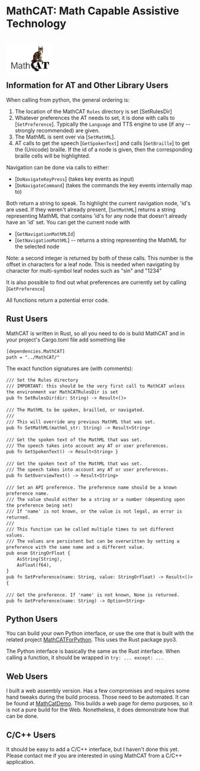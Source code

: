 # MathCAT: Math Capable Assistive Technology
<img src="logo.png" style="position: relative; top: 16px; z-index: -1;">

## Information for AT and Other Library Users

When calling from python, the general ordering is:
1. The location of the MathCAT `Rules` directory is set [SetRulesDir]
1. Whatever preferences the AT needs to set, it is done with calls to [`SetPreference`]. Typically the `Language` and TTS engine to use (if any -- strongly recommended) are given. 
2. The MathML is sent over via [`SetMathML`].
3. AT calls to get the speech [`GetSpokenText`] and calls [`GetBraille`] to get the (Unicode) braille. If the id of a node is given, then the corresponding braille cells will be highlighted.

Navigation can be done via calls to either:
* [`DoNavigateKeyPress`] (takes key events as input)
* [`DoNavigateCommand`] (takes the commands the key events internally map to)

Both return a string to speak.
To highlight the current navigation node, 'id's are used. If they weren't already present,
[`SetMathML`] returns a string representing MathML that contains 'id's for any node that doesn't already
have an 'id' set. You can get the current node with
* [`GetNavigationMathMLId`]
* [`GetNavigationMathML`] -- returns a string representing the MathML for the selected node

Note: a second integer is returned by both of these calls. This number is the offset in characters for a leaf node.
  This is needed when navigating by character for multi-symbol leaf nodes such as "sin" and "1234"

It is also possible to find out what preferences are currently set by calling [`GetPreference`]

All functions return a potential error code.

## Rust Users
MathCAT is written in Rust, so all you need to do is build MathCAT and in your project's Cargo.toml file add something like
```
[dependencies.MathCAT]
path = "../MathCAT/"
```

The exact function signatures are (with comments):
```
/// Set the Rules directory
/// IMPORTANT: this should be the very first call to MathCAT unless the environment var MathCATRulesDir is set
pub fn SetRulesDir(dir: String) -> Result<()>

/// The MathML to be spoken, brailled, or navigated.
///
/// This will override any previous MathML that was set.
pub fn SetMathML(mathml_str: String) -> Result<String> 

/// Get the spoken text of the MathML that was set.
/// The speech takes into account any AT or user preferences.
pub fn GetSpokenText() -> Result<String> }

/// Get the spoken text of the MathML that was set.
/// The speech takes into account any AT or user preferences.
pub fn GetOverviewText() -> Result<String> 

/// Set an API preference. The preference name should be a known preference name.
/// The value should either be a string or a number (depending upon the preference being set)
/// If 'name' is not known, or the value is not legal, an error is returned.
///
/// This function can be called multiple times to set different values.
/// The values are persistent but can be overwritten by setting a preference with the same name and a different value.
pub enum StringOrFloat {
    AsString(String),
    AsFloat(f64),
}
pub fn SetPreference(name: String, value: StringOrFloat) -> Result<()> {

/// Get the preference. If 'name' is not known, None is returned.
pub fn GetPreference(name: String) -> Option<String> 

```

## Python Users
You can build your own Python interface, or use the one that is built with the related project [MathCATForPython](https://github.com/NSoiffer/MathCATForPython). This uses the Rust package pyo3.

The Python interface is basically the same as the Rust interface. When calling a function, it should be wrapped in `try: ... except: ...`

## Web Users
I built a web assembly version. Has a few compromises and requires some hand tweaks during the build process. Those need to be automated. It can be found at [MathCatDemo](https://github.com/NSoiffer/MathCATDemo). This builds a web page for demo purposes, so it is not a pure build for the Web. Nonetheless, it does demonstrate how that can be done.

## C/C++ Users
It should be easy to add a C/C++ interface, but I haven't done this yet. Please contact me if you are interested in using MathCAT from a C/C++ application.